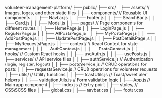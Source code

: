 volunteer-management-platform/
├── public/
├── src/
│ ├── assets/ // Images, logos, and other static files
│ ├── components/ // Reusable UI components
│ │ ├── Navbar.js
│ │ ├── Footer.js
│ │ ├── SearchBar.js
│ │ ├── Card.js
│ │ ├── Modal.js
│ ├── pages/ // Page components for different routes
│ │ ├── HomePage.js
│ │ ├── LoginPage.js
│ │ ├── RegisterPage.js
│ │ ├── AllPostsPage.js
│ │ ├── MyPostsPage.js
│ │ ├── AddPostPage.js
│ │ ├── UpdatePostPage.js
│ │ ├── PostDetailsPage.js
│ │ ├── MyRequestsPage.js
│ ├── context/ // React Context for state management
│ │ ├── AuthContext.js
│ │ ├── PostsContext.js
│ ├── hooks/ // Custom React hooks
│ │ ├── useAuth.js
│ │ ├── usePosts.js
│ ├── services/ // API service files
│ │ ├── authService.js // Authentication (login, register, logout)
│ │ ├── postsService.js // CRUD operations for posts
│ │ ├── requestsService.js // CRUD operations for volunteer requests
│ ├── utils/ // Utility functions
│ │ ├── toastUtils.js // Toast/sweet alert helpers
│ │ ├── validationUtils.js // Form validation logic
│ ├── App.js // Main app component
│ ├── index.js // Entry point
│ ├── styles/ // CSS/SCSS files
│ ├── global.css
│ ├── navbar.css
│ ├── footer.css
